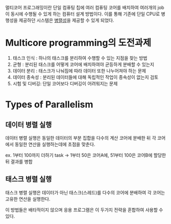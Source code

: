멀티코어 프로그래밍이란 단일 컴퓨팅 칩에 여러 컴퓨팅 코어를 배치하여 여러개의 job이 동시에 수행될 수 있게 하는 컴퓨터 설계 방법이다. 이를 통해 기존에 단일 CPU로 병행성을 제공하던 시스템은 [병렬성](Concurrency와%20Parallelism)을 제공할 수 있게 되었다.

# Multicore programming의 도전과제

1. 태스크 인식 : 하나의 태스크를 분리하여 수행할 수 있는 지점을 찾는 방법
2. 균형 : 분리된 태스크를 어떻게 코어에 배치하여야 균등하게 분배할 수 있는지
3. 데이터 분리 : 태스크가 나눠짐에 따라 데이터 또한 나누어져야 하는 문제
4. 데이터 종속성 : 분리된 데이터들에 대해 독립적인 작업이 종속성이 없는지 검토
5. 시험 및 디버깅: 단일 코어보다 디버깅이 어려워지는 문제

# Types of Parallelism

## 데이터 병렬 실행

데이터 병렬 실행은 동일한 데이터의 부분 집합을 다수의 계산 코어에 분배한 뒤 각 코어에서 동일한 연산을 실행하는데에 초점을 맞춘다.

ex. 1부터 100까지 더하기 task -> 1부터 50은 코어A에, 51부터 100은 코어B에 할당한 뒤 결과를 병합

## 태스크 병렬 실행

태스크 병렬 실행은 데이터가 아닌 태스크(스레드)를 다수의 코어에 분배하여 각 코어는 고유한 연산을 실행한다.

이 방법들은 배타적이지 않으며 응용 프로그램은 이 두가지 전략을 혼합하여 사용할 수 있다.

